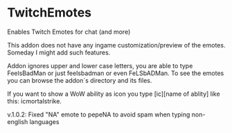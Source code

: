# TwitchEmotes
Enables Twitch Emotes for chat (and more)



This addon does not have any ingame customization/preview of the emotes. Someday I might add such features.

Addon ignores upper and lower case letters, you are able to type FeelsBadMan or just feelsbadman or even FeLSbADMan. To see the emotes
you can browse the addon´s directory and its files. 

If you want to show a WoW ability as icon you type [ic][name of ablity] like this: icmortalstrike.


v.1.0.2: Fixed "NA" emote to pepeNA to avoid spam when typing non-english languages
